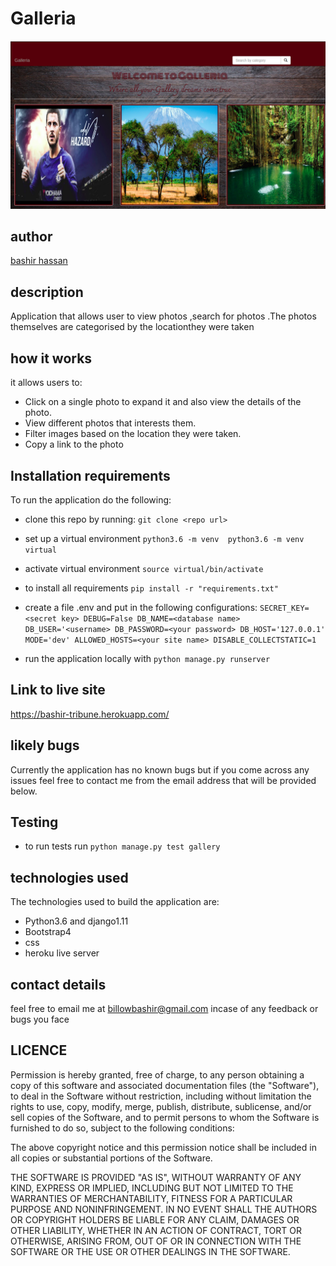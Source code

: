 # Galleria
![alt text](https://raw.githubusercontent.com/billowbashir/Galleria/master/media/photos/Galleria.png)

## author
[bashir hassan](https://github.com/billowbashir/)

## description
Application that allows user to view photos ,search for photos .The photos themselves are categorised by the locationthey were taken
## how it works
it allows users to:

- Click on a single photo to expand it and also view the details of the photo.
- View different photos that interests them.
- Filter images based on the location they were taken.
- Copy a link to the photo
## Installation requirements
To run the application do the following:

- clone this repo by running:
``` git clone <repo url> ```
- set up a virtual environment
 ``` python3.6 -m venv  python3.6 -m venv virtual ```
 - activate virtual environment
  ``` source virtual/bin/activate ```
- to install all requirements
``` pip install -r "requirements.txt" ```
 - create a file .env and put in the following configurations:
   `
       SECRET_KEY=<secret key>
        DEBUG=False
       DB_NAME=<database name>
        DB_USER='<username>
        DB_PASSWORD=<your password>
       DB_HOST='127.0.0.1'
        MODE='dev'
       ALLOWED_HOSTS=<your site name>
        DISABLE_COLLECTSTATIC=1
   `

- run the application locally with
 ``` python manage.py runserver ```
## Link to live site
https://bashir-tribune.herokuapp.com/

## likely bugs
Currently the application has no known bugs but if you come across any issues feel free to contact me from the email address that will be provided below.
## Testing
- to run tests run ` python manage.py test gallery `
## technologies used
The technologies used to build the application are:

- Python3.6 and django1.11
- Bootstrap4
- css
- heroku live server

## contact details
feel free to email me at billowbashir@gmail.com incase of any feedback or bugs you face

## LICENCE
Permission is hereby granted, free of charge, to any person obtaining a copy of this software and associated documentation files (the "Software"), to deal in the Software without restriction, including without limitation the rights to use, copy, modify, merge, publish, distribute, sublicense, and/or sell copies of the Software, and to permit persons to whom the Software is furnished to do so, subject to the following conditions:

The above copyright notice and this permission notice shall be included in all copies or substantial portions of the Software.

THE SOFTWARE IS PROVIDED "AS IS", WITHOUT WARRANTY OF ANY KIND, EXPRESS OR IMPLIED, INCLUDING BUT NOT LIMITED TO THE WARRANTIES OF MERCHANTABILITY, FITNESS FOR A PARTICULAR PURPOSE AND NONINFRINGEMENT. IN NO EVENT SHALL THE AUTHORS OR COPYRIGHT HOLDERS BE LIABLE FOR ANY CLAIM, DAMAGES OR OTHER LIABILITY, WHETHER IN AN ACTION OF CONTRACT, TORT OR OTHERWISE, ARISING FROM, OUT OF OR IN CONNECTION WITH THE SOFTWARE OR THE USE OR OTHER DEALINGS IN THE SOFTWARE.
